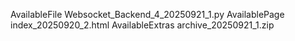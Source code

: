 AvailableFile Websocket_Backend_4_20250921_1.py
AvailablePage index_20250920_2.html
AvailableExtras archive_20250921_1.zip
